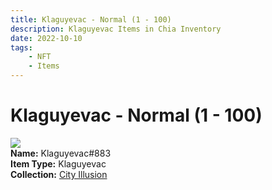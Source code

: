 ```yaml
---
title: Klaguyevac - Normal (1 - 100)
description: Klaguyevac Items in Chia Inventory
date: 2022-10-10
tags:
    - NFT
    - Items
---
```


# Klaguyevac - Normal (1 - 100)
<div class="item_thumbnail">
<img loading="lazy" src="https://mw5ezsjk6e6fyf2iragwocieae3lwioe2zto5cz6epxjxg2f.arweave.net/ZbpMySrxPFwXSIgNZwkEATa7IcTWZu6LP_iPum5tF-k"><br/>
<div><strong>Name:</strong> Klaguyevac#883</div>
<div><strong>Item Type:</strong> Klaguyevac</div>
<div><strong>Collection:</strong> <a href="https://www.spacescan.io/xch/nft/collection/col1lend2dcn558km4wcwta4xnkfv3xpcmlp9kyt0m909emvfxechlyqdl5ndg">City Illusion</a></div>
</div>


